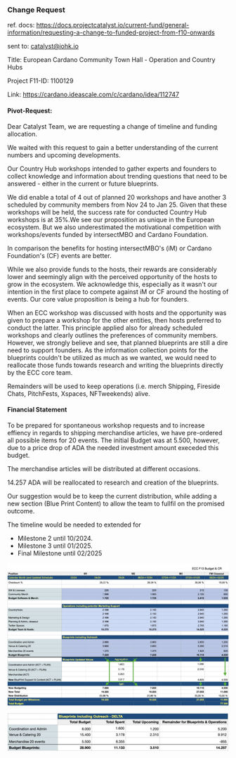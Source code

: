 ### Change Request 

ref. docs: https://docs.projectcatalyst.io/current-fund/general-information/requesting-a-change-to-funded-project-from-f10-onwards

sent to: catalyst@iohk.io 

Title: European Cardano Community Town Hall - Operation and Country Hubs

Project F11-ID: 1100129

Link: https://cardano.ideascale.com/c/cardano/idea/112747



#### Pivot-Request: 



Dear Catalyst Team, we are requesting a change of timeline and funding allocation.

We waited with this request to gain a better understanding of the current numbers and upcoming developments.

Our Country Hub workshops intended to gather experts and founders to collect knowledge and information about trending questions that need to be answered - either in the current or future blueprints. 

We did enable a total of 4 out of planned 20 workshops and have another 3 scheduled by community members from Nov 24 to Jan 25. Given that these workshops will be held, the success rate for conducted Country Hub workshops is at 35%.We see our proposition as unique in the European ecosystem. But we also underestimated the motivational competition with workshops/events funded by intersectMBO and Cardano Foundation. 

In comparison the benefits for hosting intersectMBO's (iM) or Cardano Foundation's (CF) events are better. 

While we also provide funds to the hosts, their rewards are considerably lower and seemingly align with the perceived opportunity of the hosts to grow in the ecosystem. We acknowledge this, especially as it wasn't our intention in the first place to compete against iM or CF around the hosting of events. Our core value proposition is being a hub for founders.

When an ECC workshop was discussed with hosts and the opportunity was given to prepare a workshop for the other entities, then hosts preferred to conduct the latter. This principle applied also for already scheduled workshops and clearly outlines the preferences of community members. However, we strongly believe and see, that planned blueprints are still a dire need to support founders. As the information collection points for the blueprints couldn't be utilized as much as we wanted, we would need to reallocate those funds towards research and writing the blueprints directly by the ECC core team. 



Remainders will be used to keep operations (i.e. merch Shipping, Fireside Chats, PitchFests, Xspaces, NFTweekends) alive.



#### Financial Statement

To be prepared for spontaneous workshop requests and to increase effiency in regards to shipping merchandise articles, we have pre-ordered all possible items for 20 events. The initial Budget was at 5.500, however, due to a price drop of ADA the needed investment amount execeded this budget. 

The merchandise articles will be distributed at different occasions.

14.257 ADA will be reallocated to research and creation of the blueprints.

Our suggestion would be to keep the current distribution, while adding a new section (Blue Print Content) to allow the team to fullfil on the promised outcome.

The timeline would be needed to extended for 

- Milestone 2 until 10/2024. 
- Milestone 3 until 01/2025.
- Final Milestone until 02/2025

![f11-cr-table](./assets/f11-cr-full-table.jpg)

![f11-cr-table](./assets/f11-cr-table.jpg)





